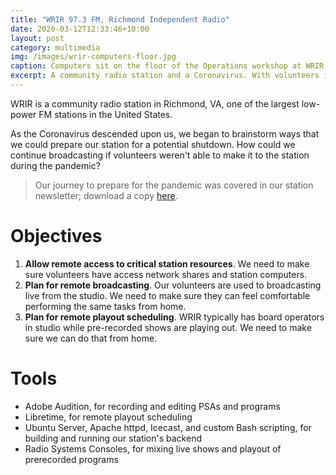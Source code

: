 ```yaml
---
title: "WRIR 97.3 FM, Richmond Independent Radio"
date: 2020-03-12T12:33:46+10:00
layout: post
category: multimedia
img: /images/wrir-computers-floor.jpg
caption: Computers sit on the floor of the Operations workshop at WRIR, waiting to be repurposed (Zachary Klosko/WRIR)
excerpt: A community radio station and a Coronavirus. With volunteers in quarantine, how could we stay on the air? It's quite simple, really.
---
```


WRIR is a community radio station in Richmond, VA, one of the largest low-power FM stations in the United States.

As the Coronavirus descended upon us, we began to brainstorm ways that we could prepare our station for a potential shutdown. How could we continue broadcasting if volunteers weren't able to make it to the station during the pandemic?

> Our journey to prepare for the pandemic was covered in our station newsletter; download a
copy [here](/assets/WRIR-Goes-Remote.pdf).

# Objectives

1. **Allow remote access to critical station resources**. We need to make sure volunteers have access network shares and station computers.
2. **Plan for remote broadcasting**. Our volunteers are used to broadcasting live from the studio. We need to make sure they can feel comfortable performing the same tasks from home.
3. **Plan for remote playout scheduling**. WRIR typically has board operators in studio while pre-recorded shows are playing out. We need to make sure we can do that from home.

# Tools

- Adobe Audition, for recording and editing PSAs and programs
- Libretime, for remote playout scheduling
- Ubuntu Server, Apache httpd, Icecast, and custom Bash scripting, for building and running our station's backend
- Radio Systems Consoles, for mixing live shows and playout of prerecorded programs